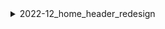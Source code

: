 <details>
<summary>2022-12_home_header_redesign</summary>

## Filter: Guild member count range
```css
None: 0 - 10000
```

</details>
